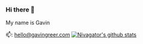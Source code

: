 ### Hi there 👋

My name is Gavin  

📫: hello@gavingreer.com
[![Nivagator's github stats](https://github-readme-stats.vercel.app/api?username=nivagator)](https://github.com/anuraghazra/github-readme-stats)
<!--
**nivagator/nivagator** is a ✨ _special_ ✨ repository because its `README.md` (this file) appears on your GitHub profile.

Here are some ideas to get you started:

- 🔭 I’m currently working on ...
- 🌱 I’m currently learning ...
- 👯 I’m looking to collaborate on ...
- 🤔 I’m looking for help with ...
- 💬 Ask me about ...
- 📫 How to reach me: ... 
- ⚡ Fun fact: ...
-->
